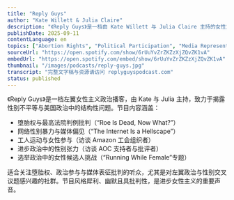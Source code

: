 ```yaml
---
title: "Reply Guys"
author: "Kate Willett & Julia Claire"
description: "《Reply Guys》是一档由 Kate Willett 与 Julia Claire 主持的女性主义政治评论播客，以幽默、讽刺与左翼视角探讨美国政治、性别议题与媒体现象。节目聚焦堕胎权、工人运动、选举政治与网络性别暴力，常邀请记者、活动家与政治候选人参与讨论。风格融合脱口秀与批判性分析，强调女性在进步政治中的声音与行动。Spotify 评分为 4.8（120 条评论），在左翼女性主义播客圈中具有代表性。"
publishDate: 2025-09-11
contentLanguage: en
topics: ["Abortion Rights", "Political Participation", "Media Representation Critique"]
sourceUrl: "https://open.spotify.com/show/6rUuYvZrZKZzXjZQvZK1vA"
embedUrl: "https://open.spotify.com/embed/show/6rUuYvZrZKZzXjZQvZK1vA"
thumbnail: "/images/podcasts/reply-guys.jpg"
transcript: "完整文字稿与资源请访问 replyguyspodcast.com"
status: published
---
```


《Reply Guys》是一档左翼女性主义政治播客，由 Kate 与 Julia 主持，致力于揭露性别不平等与美国政治中的结构性问题。节目内容涵盖：

- 堕胎权与最高法院判例批判（“Roe Is Dead, Now What?”）
- 网络性别暴力与媒体偏见（“The Internet Is a Hellscape”）
- 工人运动与女性参与（访谈 Amazon 工会组织者）
- 进步政治中的性别张力（访谈 AOC 支持者与批评者）
- 选举政治中的女性候选人挑战（“Running While Female”专题）

适合关注堕胎权、政治参与与媒体表征批判的听众，尤其是对左翼政治与性别交叉议题感兴趣的社群。节目风格犀利、幽默且具批判性，是进步女性主义的重要声音。
